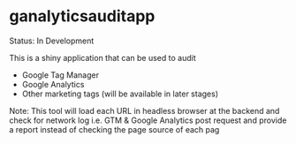 ganalyticsauditapp
==================

Status: In Development

This is a shiny application that can be used to audit

* Google Tag Manager
* Google Analytics
* Other marketing tags (will be available in later stages)

Note: This tool will load each URL in headless browser at the backend and check for network log i.e. GTM & Google Analytics post request and provide a report instead of checking the page source of each pag